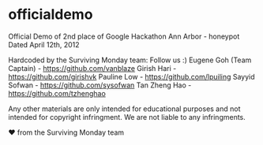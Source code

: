 officialdemo
============

Official Demo of 2nd place of Google Hackathon Ann Arbor - honeypot
Dated April 12th, 2012

Hardcoded by the Surviving Monday team: Follow us :)
Eugene Goh (Team Captain)   - https://github.com/vanblaze
Girish Hari                 - https://github.com/girishvk
Pauline Low                 - https://github.com/lpuiling
Sayyid Sofwan               - https://github.com/sysofwan
Tan Zheng Hao               - https://github.com/tzhenghao

Any other materials are only intended for educational purposes and not intended for copyright infringment. 
We are not liable to any infringments.

♥ from the Surviving Monday team
